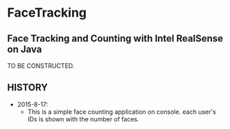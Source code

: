 # FaceTracking
Face Tracking and Counting with Intel RealSense on Java 
----

TO BE CONSTRUCTED.

## HISTORY
 - 2015-8-17:
   - This is a simple face counting application on console. each user's IDs is shown with the number of faces.  
